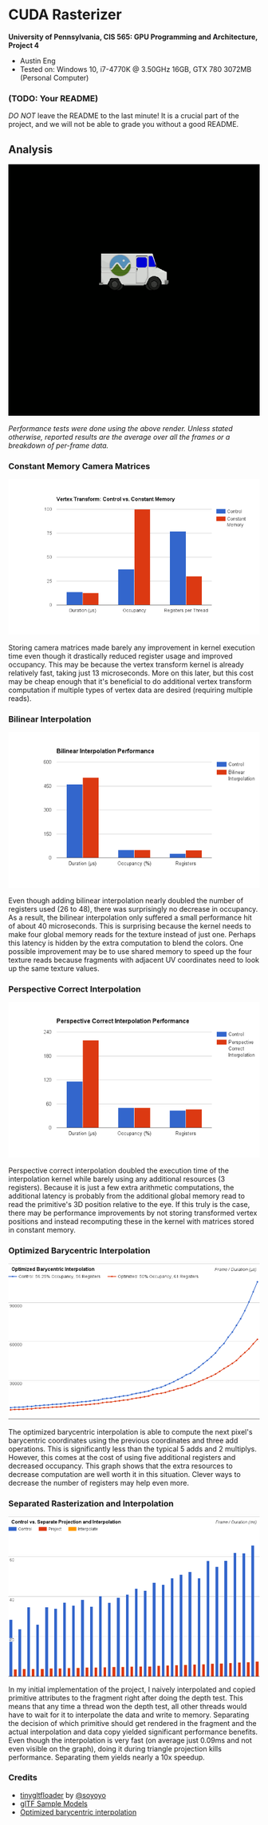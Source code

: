 CUDA Rasterizer
===============

**University of Pennsylvania, CIS 565: GPU Programming and Architecture, Project 4**

* Austin Eng
* Tested on: Windows 10, i7-4770K @ 3.50GHz 16GB, GTX 780 3072MB (Personal Computer)

### (TODO: Your README)

*DO NOT* leave the README to the last minute! It is a crucial part of the
project, and we will not be able to grade you without a good README.

## Analysis

![](renders/zoom.gif)

*Performance tests were done using the above render. Unless stated otherwise, reported results are the average over all the frames or a breakdown of per-frame data.*


### Constant Memory Camera Matrices

![](profiling/constant_memory.png)

Storing camera matrices made barely any improvement in kernel execution time even though it drastically reduced register usage and improved occupancy. This may be because the vertex transform kernel is already relatively fast, taking just 13 microseconds. More on this later, but this cost may be cheap enough that it's beneficial to do additional vertex transform computation if multiple types of vertex data are desired (requiring multiple reads).


### Bilinear Interpolation

![](profiling/bilinear.png)

Even though adding bilinear interpolation nearly doubled the number of registers used (26 to 48), there was surprisingly no decrease in occupancy. As a result, the bilinear interpolation only suffered a small performance hit of about 40 microseconds. This is surprising because the kernel needs to make four global memory reads for the texture instead of just one. Perhaps this latency is hidden by the extra computation to blend the colors. One possible improvement may be to use shared memory to speed up the four texture reads because fragments with adjacent UV coordinates need to look up the same texture values.


### Perspective Correct Interpolation

![](profiling/perspective_correct.png)

Perspective correct interpolation doubled the execution time of the interpolation kernel while barely using any additional resources (3 registers). Because it is just a few extra arithmetic computations, the additional latency is probably from the additional global memory read to read the primitive's 3D position relative to the eye. If this truly is the case, there may be performance improvements by not storing transformed vertex positions and instead recomputing these in the kernel with matrices stored in constant memory.


### Optimized Barycentric Interpolation

![](profiling/optim_bary.png)

The optimized barycentric interpolation is able to compute the next pixel's barycentric coordinates using the previous coordinates and three add operations. This is significantly less than the typical 5 adds and 2 multiplys. However, this comes at the cost of using five additional registers and decreased occupancy. This graph shows that the extra resources to decrease computation are well worth it in this situation. Clever ways to decrease the number of registers may help even more.


### Separated Rasterization and Interpolation

![](profiling/separate.png)

In my initial implementation of the project, I naively interpolated and copied primitive attributes to the fragment right after doing the depth test. This means that any time a thread won the depth test, all other threads would have to wait for it to interpolate the data and write to memory. Separating the decision of which primitive should get rendered in the fragment and the actual interpolation and data copy yielded significant performance benefits. Even though the interpolation is very fast (on average just 0.09ms and not even visible on the graph), doing it during triangle projection kills performance. Separating them yields nearly a 10x speedup.


### Credits

* [tinygltfloader](https://github.com/syoyo/tinygltfloader) by [@soyoyo](https://github.com/syoyo)
* [glTF Sample Models](https://github.com/KhronosGroup/glTF/blob/master/sampleModels/README.md)
* [Optimized barycentric interpolation](https://fgiesen.wordpress.com/2013/02/10/optimizing-the-basic-rasterizer/)
